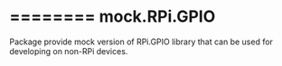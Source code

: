 ========
mock.RPi.GPIO
========

Package provide mock version of RPi.GPIO library that can be used 
for developing on non-RPi devices.
